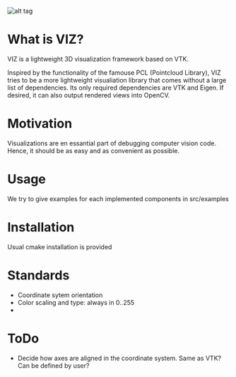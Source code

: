 ![alt tag](data/viz_logo.png)

# What is VIZ?
VIZ is a lightweight 3D visualization framework based on VTK.

Inspired by the functionality of the famouse PCL (Pointcloud Library),
VIZ tries to be a more lightweight visualiation library that comes without a large list of dependencies.
Its only required dependencies are VTK and Eigen. If desired, it can also output rendered views into OpenCV.

# Motivation
Visualizations are en essantial part of debugging computer vision code.
Hence, it should be as easy and as convenient as possible.

# Usage
We try to give examples for each implemented components in src/examples

# Installation
Usual cmake installation is provided

# Standards
- Coordinate sytem orientation
- Color scaling and type: always in 0..255
- 

# ToDo
- Decide how axes are aligned in the coordinate system. Same as VTK? Can be defined by user?

